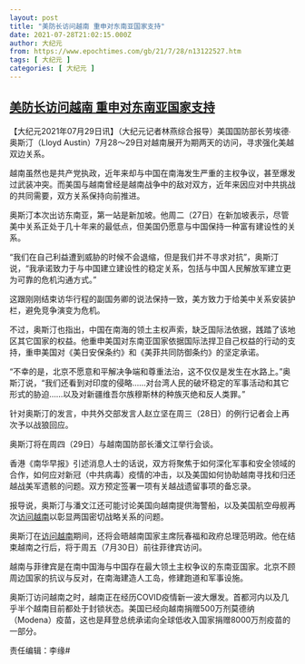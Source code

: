 ```yaml
---
layout: post
title: "美防长访问越南 重申对东南亚国家支持"
date: 2021-07-28T21:02:15.000Z
author: 大纪元
from: https://www.epochtimes.com/gb/21/7/28/n13122527.htm
tags: [ 大纪元 ]
categories: [ 大纪元 ]
---
```

<!--1627506135000-->
[美防长访问越南 重申对东南亚国家支持](https://www.epochtimes.com/gb/21/7/28/n13122527.htm)
------

<div>
<p>【大纪元2021年07月29日讯】（大纪元记者林燕综合报导）美国国防部长劳埃德∙奥斯汀（Lloyd Austin）7月28～29日对越南展开为期两天的访问，寻求强化美越双边关系。</p><p>越南虽然也是共产党执政，近年来却与中国在南海发生严重的主权争议，甚至爆发过武装冲突。而美国与越南曾经是越南战争中的敌对双方，近年来因应对中共挑战的共同需要，双方关系保持向前推进。</p><p>奥斯汀本次出访东南亚，第一站是新加坡。他周二（27日）在新加坡表示，尽管美中关系正处于几十年来的最低点，但美国仍愿意与中国保持一种富有建设性的关系。</p><p>“我们在自己利益遭到威胁的时候不会退缩，但是我们并不寻求对抗”，奥斯汀说，“我承诺致力于与中国建立建设性的稳定关系，包括与中国人民解放军建立更为可靠的危机沟通方式。”</p><p>这跟刚刚结束访华行程的副国务卿的说法保持一致，美方致力于给美中关系安装护栏，避免竞争演变为危机。</p><p>不过，奥斯汀也指出，中国在南海的领土主权声索，缺乏国际法依据，践踏了该地区其它国家的权益。他重申美国对东南亚国家依据国际法捍卫自己权益的行动的支持，重申美国对《美日安保条约》和《美菲共同防御条约》的坚定承诺。</p><p>“不幸的是，北京不愿意和平解决争端和尊重法治，这不仅仅是发生在水路上。”奥斯汀说，“我们还看到对印度的侵略……对台湾人民的破坏稳定的军事活动和其它形式的胁迫……以及对新疆维吾尔族穆斯林的种族灭绝和反人类罪。”</p><p>针对奥斯汀的发言，中共外交部发言人赵立坚在周三（28日）的例行记者会上再次予以战狼回应。</p><p>奥斯汀将在周四（29日）与越南国防部长潘文江举行会谈。</p><p>香港《南华早报》引述消息人士的话说，双方将聚焦于如何深化军事和安全领域的合作，如何应对新冠（中共病毒）疫情的冲击，以及美国如何协助越南寻找和归还越战美军遗骸的问题。双方预定签署一项有关越战遗留事项的备忘录。</p><p>报导说，奥斯汀与潘文江还可能讨论美国向越南提供海警船，以及美国航空母舰再次<a href="https://www.epochtimes.com/gb/tag/%E8%AE%BF%E9%97%AE%E8%B6%8A%E5%8D%97.html">访问越南</a>以彰显两国密切战略关系的问题。</p><p>奥斯汀在<a href="https://www.epochtimes.com/gb/tag/%E8%AE%BF%E9%97%AE%E8%B6%8A%E5%8D%97.html">访问越南</a>期间，还将会晤越南国家主席阮春福和政府总理范明政。他在结束越南之行后，将于周五（7月30日）前往菲律宾访问。</p><p>越南与菲律宾是在南中国海与中国存在最大领土主权争议的东南亚国家。北京不顾周边国家的抗议与反对，在南海建造人工岛，修建跑道和军事设施。</p><p>奥斯汀访问越南之时，越南正在经历COVID疫情新一波大爆发。首都河内以及几乎半个越南目前都处于封锁状态。美国已经向越南捐赠500万剂莫德纳（Modena）疫苗，这也是拜登总统承诺向全球低收入国家捐赠8000万剂疫苗的一部分。</p><p>责任编辑：李缘#</p>
</div>
